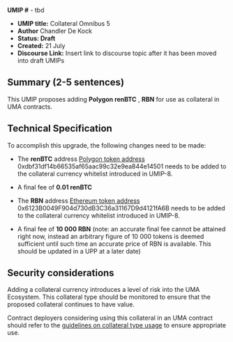 **UMIP #**  - tbd

-   **UMIP title:** Collateral Omnibus 5
-   **Author**  Chandler De Kock
-   **Status: Draft**
-   **Created:**  21 July
-   **Discourse Link:**  Insert link to discourse topic after it has been moved into draft UMIPs

## Summary (2-5 sentences)

This UMIP proposes adding **Polygon renBTC** , **RBN** for use as collateral in UMA contracts.

## Technical Specification

To accomplish this upgrade, the following changes need to be made:

-   The **renBTC** address [Polygon token address](https://polygonscan.com/token/0xdbf31df14b66535af65aac99c32e9ea844e14501) 0xdbf31df14b66535af65aac99c32e9ea844e14501 needs to be added to the collateral currency whitelist introduced in UMIP-8.
-   A final fee of **0.01 renBTC**

-   The **RBN** address [Ethereum token address](https://etherscan.io/token/0x6123B0049F904d730dB3C36a31167D9d4121fA6B) 0x6123B0049F904d730dB3C36a31167D9d4121fA6B needs to be added to the collateral currency whitelist introduced in UMIP-8.
-   A final fee of **10 000 RBN** (note: an accurate final fee cannot be attained right now, instead an arbitrary figure of 10 000 tokens is deemed sufficient until such time an accurate price of RBN is available. This should be updated in a UPP at a later date)
    

## Security considerations

Adding a collateral currency introduces a level of risk into the UMA Ecosystem.  This collateral type should be monitored to ensure that the proposed collateral continues to have value.

Contract deployers considering using this collateral in an UMA contract should refer to the [guidelines on collateral type usage](https://docs.umaproject.org/uma-tokenholders/guidence-on-collateral-currency-addition) to ensure appropriate use.


